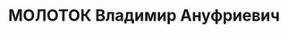 ---
title: МОЛОТОК Владимир Ануфриевич
description: "Место рождения - Ковенская губ., Россиенский уезд, д. Порейчи, белорус.\
  \ Проживал: г. Челябинск. Облконтора \"Заготзерно\", руководитель транспортной группы\
  \ \n  Арестован 15.09.1937. Приговор: 31.12.1937 – ВМН. Расстрелян 31.12.1937"
---